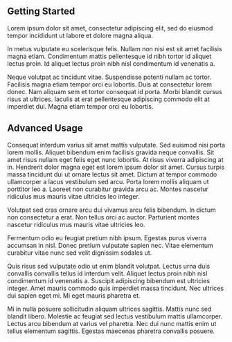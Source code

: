 ## Getting Started

Lorem ipsum dolor sit amet, consectetur adipiscing elit, sed do eiusmod tempor incididunt ut labore et dolore magna aliqua.

In metus vulputate eu scelerisque felis. Nullam non nisi est sit amet facilisis magna etiam. Condimentum mattis pellentesque id nibh tortor id aliquet lectus proin. Id aliquet lectus proin nibh nisl condimentum id venenatis a.

Neque volutpat ac tincidunt vitae. Suspendisse potenti nullam ac tortor. Facilisis magna etiam tempor orci eu lobortis. Duis at consectetur lorem donec. Nam aliquam sem et tortor consequat id porta. Morbi blandit cursus risus at ultrices. Iaculis at erat pellentesque adipiscing commodo elit at imperdiet dui. Magna etiam tempor orci eu lobortis.

## Advanced Usage

Consequat interdum varius sit amet mattis vulputate. Sed euismod nisi porta lorem mollis. Aliquet bibendum enim facilisis gravida neque convallis. Sit amet risus nullam eget felis eget nunc lobortis. At risus viverra adipiscing at in. Hendrerit dolor magna eget est lorem ipsum dolor sit amet. Cursus turpis massa tincidunt dui ut ornare lectus sit amet. Dictum at tempor commodo ullamcorper a lacus vestibulum sed arcu. Porta lorem mollis aliquam ut porttitor leo a. Laoreet non curabitur gravida arcu ac. Montes nascetur ridiculus mus mauris vitae ultricies leo integer.

Volutpat sed cras ornare arcu dui vivamus arcu felis bibendum. In dictum non consectetur a erat. Non tellus orci ac auctor. Parturient montes nascetur ridiculus mus mauris vitae ultricies leo.

Fermentum odio eu feugiat pretium nibh ipsum. Egestas purus viverra accumsan in nisl. Donec pretium vulputate sapien nec. Vitae elementum curabitur vitae nunc sed velit dignissim sodales ut.

Quis risus sed vulputate odio ut enim blandit volutpat. Lectus urna duis convallis convallis tellus id interdum velit. Aliquet lectus proin nibh nisl condimentum id venenatis a. Suscipit adipiscing bibendum est ultricies integer. Amet mauris commodo quis imperdiet massa tincidunt. Nec ultrices dui sapien eget mi. Mi eget mauris pharetra et.

Mi in nulla posuere sollicitudin aliquam ultrices sagittis. Mattis nunc sed blandit libero. Molestie ac feugiat sed lectus vestibulum mattis ullamcorper. Lectus arcu bibendum at varius vel pharetra. Nec dui nunc mattis enim ut tellus elementum sagittis. Egestas maecenas pharetra convallis posuere.
